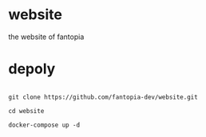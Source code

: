 # website
the website of fantopia



# depoly


```

git clone https://github.com/fantopia-dev/website.git

cd website

docker-compose up -d

```

